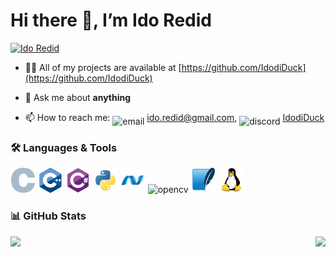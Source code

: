 <h1 align="left">Hi there 👋, I’m Ido Redid</h1>

<p align="left"> <a href="https://github.com/ryo-ma/github-profile-trophy"><img src="https://github-profile-trophy.vercel.app/?username=IdodiDuck" alt="Ido Redid" /></a> </p>

- 👨‍💻 All of my projects are available at [https://github.com/IdodiDuck](https://github.com/IdodiDuck)
- 💬 Ask me about **anything**

- 📫 How to reach me: 
<img src="https://cdn-icons-png.flaticon.com/512/732/732200.png" alt="email" width="20" height="20" valign="bottom"/> <a href="mailto:ido.redid@gmail.com" target="_blank" rel="noreferrer"> ido.redid@gmail.com</a>, 
<img src="https://discord.com/assets/f9bb9c4af2b9c32a2c5ee0014661546d.png" alt="discord" width="20" height="20" valign="bottom"/> <a href="https://discord.com/users/534391718917701635" target="_blank" rel="noreferrer"> IdodiDuck</a>

<h3>🛠️ Languages & Tools</h3>
<p>
  <img src="https://raw.githubusercontent.com/devicons/devicon/master/icons/c/c-original.svg" alt="c" width="40" height="40"/>
  <img src="https://raw.githubusercontent.com/devicons/devicon/master/icons/cplusplus/cplusplus-original.svg" alt="cpp" width="40" height="40"/>
  <img src="https://raw.githubusercontent.com/devicons/devicon/master/icons/csharp/csharp-original.svg" alt="csharp" width="40" height="40"/>
  <img src="https://raw.githubusercontent.com/devicons/devicon/master/icons/python/python-original.svg" alt="python" width="40" height="40"/>
  <img src="https://raw.githubusercontent.com/devicons/devicon/master/icons/dot-net/dot-net-original.svg" alt="wpf" width="40" height="40"/>
  <img src="https://raw.githubusercontent.com/opencv/opencv/master/sources/images/opencv-logo-white.png" alt="opencv" width="40" height="40"/>
  <img src="https://raw.githubusercontent.com/devicons/devicon/master/icons/sqlite/sqlite-original.svg" alt="sqlite" width="40" height="40"/>
  <img src="https://raw.githubusercontent.com/devicons/devicon/master/icons/linux/linux-original.svg" alt="linux" width="40" height="40"/>
</p>

<h3>📊 GitHub Stats</h3>
<div style="display: flex; justify-content: space-between; align-items: center;">

  <img src="https://github-readme-stats.vercel.app/api?username=IdodiDuck&show_icons=true&theme=tokyonight" height="180"/>
  <img src="https://github-readme-stats.vercel.app/api/top-langs/?username=IdodiDuck&layout=compact&theme=tokyonight" height="180"/>

</div>
